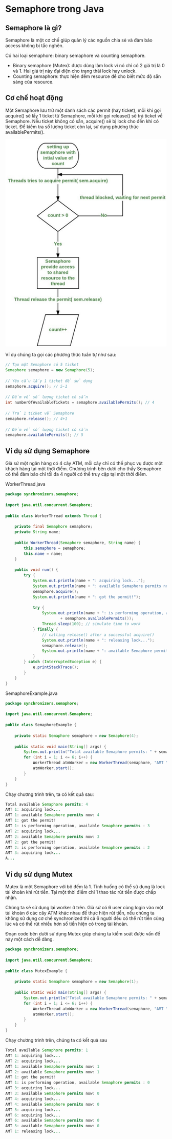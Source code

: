 # Semaphore trong Java
## Semaphore là gì?
Semaphore là một cơ chế giúp quản lý các nguồn chia sẻ và đảm bảo access không bị tắc nghẽn.

Có hai loại semaphore: binary semaphore và counting semaphore.

* Binary semaphore (Mutex): được dùng làm lock vì nó chỉ có 2 giá trị là 0 và 1. Hai giá trị này đại diện cho trạng thái lock hay unlock.
* Counting semaphore: thực hiện đếm resource để cho biết mức độ sẵn sàng của resource.

## Cơ chế hoạt động
Một Semaphore lưu trữ một danh sách các permit (hay ticket), mỗi khi gọi acquire() sẽ lấy 1 ticket từ Semaphore, mỗi khi gọi release() sẽ trả ticket về Semaphore. Nếu ticket không có sẵn, acquire() sẽ bị lock cho đến khi có ticket. Để kiểm tra số lượng ticket còn lại, sử dụng phương thức availablePermits().

<img src='../../../../resources/images/semaphore-in-java.png'/>

Ví dụ chúng ta gọi các phương thức tuần tự như sau:

```java
// Tạo một Semaphore có 5 ticket
Semaphore semaphore = new Semaphore(5);
 
// Yêu cầu lấy 1 ticket để sử dụng
semaphore.acquire(); // 5-1
 
// Đếm về số lượng ticket có sẵn
int numberOfAvailableTickets = semaphore.availablePermits(); // 4
 
// Trả 1 ticket về Semaphore
semaphore.release(); // 4+1
 
// Đếm về số lượng ticket có sẵn
semaphore.availablePermits(); // 5
```
## Ví dụ sử dụng Semaphore
Giả sử một ngân hàng có 4 cây ATM, mỗi cây chỉ có thể phục vụ được một khách hàng tại một thời điểm. Chương trình bên dưới cho thấy Semaphore có thể đảm bảo chỉ tối đa 4 người có thể truy cập tại một thời điểm.

WorkerThread.java
```java
package synchronizers.semaphore;

import java.util.concurrent.Semaphore;

public class WorkerThread extends Thread {

	private final Semaphore semaphore;
	private String name;

	public WorkerThread(Semaphore semaphore, String name) {
		this.semaphore = semaphore;
		this.name = name;
	}

	public void run() {
		try {
			System.out.println(name + ": acquiring lock...");
			System.out.println(name + ": available Semaphore permits now: " + semaphore.availablePermits());
			semaphore.acquire();
			System.out.println(name + ": got the permit!");

			try {
				System.out.println(name + ": is performing operation, available Semaphore permits : "
						+ semaphore.availablePermits());
				Thread.sleep(100); // simulate time to work
			} finally {
				// calling release() after a successful acquire()
				System.out.println(name + ": releasing lock...");
				semaphore.release();
				System.out.println(name + ": available Semaphore permits now: " + semaphore.availablePermits());
			}
		} catch (InterruptedException e) {
			e.printStackTrace();
		}
	}
}
```
SemaphoreExample.java

```java
package synchronizers.semaphore;

import java.util.concurrent.Semaphore;

public class SemaphoreExample {

	private static Semaphore semaphore = new Semaphore(4);

	public static void main(String[] args) {
		System.out.println("Total available Semaphore permits: " + semaphore.availablePermits());
		for (int i = 1; i <= 6; i++) {
			WorkerThread atmWorker = new WorkerThread(semaphore, "AMT " + i);
			atmWorker.start();
		}
	}
}
```
Chạy chương trình trên, ta có kết quả sau:

```java
Total available Semaphore permits: 4
AMT 1: acquiring lock...
AMT 1: available Semaphore permits now: 4
AMT 1: got the permit!
AMT 1: is performing operation, available Semaphore permits : 3
AMT 2: acquiring lock...
AMT 2: available Semaphore permits now: 3
AMT 2: got the permit!
AMT 2: is performing operation, available Semaphore permits : 2
AMT 3: acquiring lock...
A...
```

## Ví dụ sử dụng Mutex
Mutex là một Semaphore với bộ đếm là 1. Tình huống có thể sử dụng là lock tài khoản khi rút tiền. Tại một thời điểm chỉ 1 thao tác rút tiền được chấp nhận.

Chúng ta sẽ sử dụng lại worker ở trên. Giả sử có 6 user cùng login vào một tài khoản ở các cây ATM khác nhau để thực hiện rút tiền, nếu chúng ta không sử dụng cơ chế synchronized thì cả 6 người đều có thể rút tiền cùng lúc và có thể rút nhiều hơn số tiền hiện có trong tài khoản.


Đoạn code bên dưới sử dụng Mutex giúp chúng ta kiểm soát được vấn đề này một cách dễ dàng.

```java
package synchronizers.semaphore;

import java.util.concurrent.Semaphore;

public class MutexExample {
 
    private static Semaphore semaphore = new Semaphore(1);
 
    public static void main(String[] args) {
        System.out.println("Total available Semaphore permits: " + semaphore.availablePermits());
        for (int i = 1; i <= 6; i++) {
            WorkerThread atmWorker = new WorkerThread(semaphore, "AMT " + i);
            atmWorker.start();
        }
    }
}
```

Chạy chương trình trên, chúng ta có kết quả sau

```java
Total available Semaphore permits: 1
AMT 1: acquiring lock...
AMT 2: acquiring lock...
AMT 1: available Semaphore permits now: 1
AMT 2: available Semaphore permits now: 1
AMT 1: got the permit!
AMT 1: is performing operation, available Semaphore permits : 0
AMT 3: acquiring lock...
AMT 3: available Semaphore permits now: 0
AMT 4: acquiring lock...
AMT 4: available Semaphore permits now: 0
AMT 5: acquiring lock...
AMT 6: acquiring lock...
AMT 6: available Semaphore permits now: 0
AMT 5: available Semaphore permits now: 0
AMT 1: releasing lock...
```


